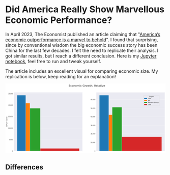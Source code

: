 # Did America Really Show Marvellous Economic Performance?

In April 2023, The Economist published an article claiming that
"[America’s economic outperformance is a marvel to behold](https://www.economist.com/briefing/2023/04/13/from-strength-to-strength)".
I found that surprising, since by conventional wisdom the big economic success story has been China for the last few decades. I felt the need to replicate their analysis.
I got similar results, but I reach a different conclusion. Here is my [Jupyter notebook](Analysis.ipynb), feel free to run and tweak yourself.

The article includes an excellent visual for comparing economic size. My replication is below, keep reading for an explanation!

![Analysis](economist_replication.png)



## Differences

